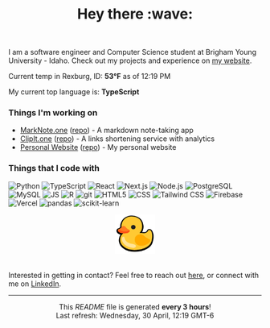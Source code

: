 <div align="center">
    <h1>Hey there :wave:</h1>
</div>
<br>

I am a software engineer and Computer Science student at Brigham Young University - Idaho. Check out my projects and experience on [my website](https://ethanglenn.dev/).

Current temp in Rexburg, ID: <b>53°F</b> as of 12:19 PM

My current top language is: <b>TypeScript</b>

### Things I'm working on

- [MarkNote.one](https://marknote.one) ([repo](https://github.com/eglenn-dev/MarkNote.one)) - A markdown note-taking app
- [ClipIt.one](https://clipit.one) ([repo](https://github.com/eglenn-dev/ClipIt.one)) - A links shortening service with analytics
- [Personal Website](https://ethanglenn.dev) ([repo](https://github.com/eglenn-dev/personal-site)) - My personal website

### Things that I code with

<p>
    <img alt="Python" src="https://img.shields.io/badge/-Python-3776AB?style=flat-square&logo=python&logoColor=white" />
    <img alt="TypeScript" src="https://img.shields.io/badge/-TypeScript-3178C6?style=flat-square&logo=typescript&logoColor=white" />
    <img alt="React" src="https://img.shields.io/badge/-React-61DAFB?style=flat-square&logo=react&logoColor=white" />
    <img alt="Next.js" src="https://img.shields.io/badge/-Next.js-000000?style=flat-square&logo=next.js&logoColor=white" />
    <img alt="Node.js" src="https://img.shields.io/badge/-Node.js-339933?style=flat-square&logo=node.js&logoColor=white" />
    <img alt="PostgreSQL" src="https://img.shields.io/badge/-PostgreSQL-336791?style=flat-square&logo=postgresql&logoColor=white" />
    <img alt="MySQL" src="https://img.shields.io/badge/-MySQL-4479A1?style=flat-square&logo=mysql&logoColor=white" />
    <img alt="JS" src="https://img.shields.io/badge/-JavaScript-F7DF1E?style=flat-square&logo=javascript&logoColor=black" />
    <img alt="R" src="https://img.shields.io/badge/-R-276DC3?style=flat-square&logo=r&logoColor=white" />
    <img alt="git" src="https://img.shields.io/badge/-Git-F05032?style=flat-square&logo=git&logoColor=white" />
    <img alt="HTML5" src="https://img.shields.io/badge/-HTML5-E34F26?style=flat-square&logo=html5&logoColor=white" />
    <img alt="CSS" src="https://img.shields.io/badge/-CSS-1572B6?style=flat-square&logo=css3&logoColor=white" />
    <img alt="Tailwind CSS" src="https://img.shields.io/badge/-Tailwind%20CSS-38B2AC?style=flat-square&logo=tailwind-css&logoColor=white" />
    <img alt="Firebase" src="https://img.shields.io/badge/-Firebase-FFCA28?style=flat-square&logo=firebase&logoColor=white" />
    <img alt="Vercel" src="https://img.shields.io/badge/-Vercel-000000?style=flat-square&logo=vercel&logoColor=white" />
    <img alt="pandas" src="https://img.shields.io/badge/-pandas-150458?style=flat-square&logo=pandas&logoColor=white" />
    <img alt="scikit-learn" src="https://img.shields.io/badge/-scikit--learn-F7931E?style=flat-square&logo=scikit-learn&logoColor=white" />
</p>

<div align="center"><img alt="Duck image" src="./img/duck.webp" width="80"></div><br>

Interested in getting in contact? Feel free to reach out [here](https://ethanglenn.dev/contact), or connect with me on [LinkedIn](https://www.linkedin.com/in/eglenn-dev).

------------
<p align="center">This <i>README</i> file is generated <b>every 3 hours</b>!</br>Last refresh: Wednesday, 30 April, 12:19 GMT-6<br />